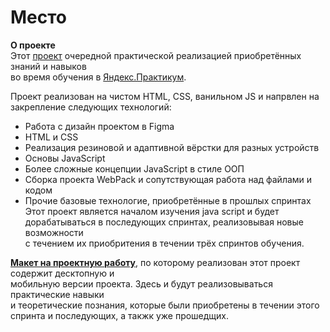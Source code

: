 # Место

**О проекте**  
Этот [проект](https://kombojiec.github.io/mesto/) очередной практической реализацией приобретённых знаний и навыков  
во время обучения в [Яндекс.Практикум](https://praktikum.yandex.ru/web/).  

Проект реализован на чистом HTML, CSS, ванильном JS и напрвлен на закрепление следующих технологий:
* Работа с дизайн проектом в Figma
* HTML и CSS
* Реализация резиновой и адаптивной вёрстки для разных устройств
* Основы JavaScript
* Более сложные концепции JavaScript в стиле ООП
* Сборка проекта WebPack и сопутствующая работа над файлами и кодом
* Прочие базовые технологие, приобретённые в прошлых спринтах
Этот проект является началом изучения java script и будет дорабатываться в последующих спринтах, реализовывая новые возможности  
с течением их приобритения в течении трёх спринтов обучения.

**[Макет на проектную работу](https://www.figma.com/file/StZjf8HnoeLdiXS7dYrLAh/JavaScript.-Sprint-4)**, по которому реализован этот проект содержит десктопную и  
мобильную  версии проекта. Здесь и будут реализовываться практические навыки  
и теоретические познания, которые были приобретены в течении этого спринта и последующих, а такжк уже прошедщих.
